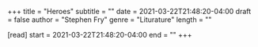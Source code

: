 +++
title = "Heroes"
subtitle = ""
date = 2021-03-22T21:48:20-04:00
draft = false
author = "Stephen Fry"
genre = "Liturature"
length = ""

[read]
  start = 2021-03-22T21:48:20-04:00
  end = ""
+++
